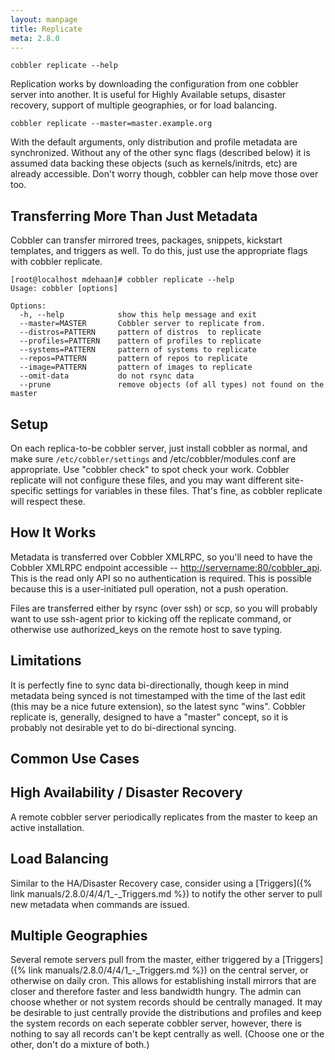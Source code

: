 ```yaml
---
layout: manpage
title: Replicate
meta: 2.8.0
---
```


    cobbler replicate --help

Replication works by downloading the configuration from one cobbler
server into another. It is useful for Highly Available setups,
disaster recovery, support of multiple geographies, or for load
balancing.

    cobbler replicate --master=master.example.org

With the default arguments, only distribution and profile metadata
are synchronized. Without any of the other sync flags (described
below) it is assumed data backing these objects (such as
kernels/initrds, etc) are already accessible. Don't worry though,
cobbler can help move those over too.

## Transferring More Than Just Metadata

Cobbler can transfer mirrored trees, packages, snippets, kickstart
templates, and triggers as well. To do this, just use the
appropriate flags with cobbler replicate.

    [root@localhost mdehaan]# cobbler replicate --help
    Usage: cobbler [options]
    
    Options:
      -h, --help            show this help message and exit
      --master=MASTER       Cobbler server to replicate from.
      --distros=PATTERN     pattern of distros  to replicate
      --profiles=PATTERN    pattern of profiles to replicate
      --systems=PATTERN     pattern of systems to replicate
      --repos=PATTERN       pattern of repos to replicate
      --image=PATTERN       pattern of images to replicate
      --omit-data           do not rsync data
      --prune               remove objects (of all types) not found on the master

## Setup

On each replica-to-be cobbler server, just install cobbler as
normal, and make sure `/etc/cobbler/settings` and
/etc/cobbler/modules.conf are appropriate. Use "cobbler check" to
spot check your work. Cobbler replicate will not configure these
files, and you may want different site-specific settings for
variables in these files. That's fine, as cobbler replicate will
respect these.

## How It Works

Metadata is transferred over Cobbler XMLRPC, so you'll need to have
the Cobbler XMLRPC endpoint accessible --
[http://servername:80/cobbler\_api](http://servername:80/cobbler_api).
This is the read only API so no authentication is required. This is
possible because this is a user-initiated pull operation, not a
push operation.

Files are transferred either by rsync (over ssh) or scp, so you
will probably want to use ssh-agent prior to kicking off the
replicate command, or otherwise use authorized\_keys on the remote
host to save typing.

## Limitations

It is perfectly fine to sync data bi-directionally, though keep in mind metadata being synced is not timestamped with
the time of the last edit (this may be a nice future extension), so the latest sync "wins". Cobbler replicate is,
generally, designed to have a "master" concept, so it is probably not desirable yet to do bi-directional syncing.

## Common Use Cases

## High Availability / Disaster Recovery

A remote cobbler server periodically replicates from the master to keep an active installation.

## Load Balancing

Similar to the HA/Disaster Recovery case, consider using a [Triggers]({% link manuals/2.8.0/4/4/1_-_Triggers.md %})
to notify the other server to pull new metadata when commands are issued.

## Multiple Geographies

Several remote servers pull from the master, either triggered by a
[Triggers]({% link manuals/2.8.0/4/4/1_-_Triggers.md %}) on the central server, or otherwise on daily cron. This allows
for establishing install mirrors that are closer and therefore faster and less bandwidth hungry. The admin can choose
whether or not system records should be centrally managed. It may be desirable to just centrally provide the
distributions and profiles and keep the system records on each seperate cobbler server, however, there is nothing to say
all records can't be kept centrally as well. (Choose one or the other, don't do a mixture of both.)

